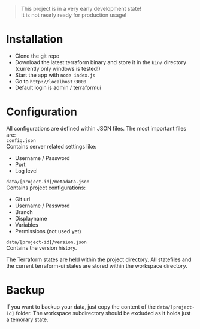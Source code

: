 > This project is in a very early development state!  
> It is not nearly ready for production usage!


# Installation
- Clone the git repo
- Download the latest terraform binary and store it in the ```bin/``` directory (currently only windows is tested!)
- Start the app with ```node index.js```
- Go to ```http://localhost:3000```
- Default login is admin / terraformui

# Configuration
All configurations are defined within JSON files.
The most important files are:  
```config.json  ```  
Contains server related settings like:
- Username / Password
- Port
- Log level

```data/[project-id]/metadata.json  ```  
Contains project configurations:
- Git url
- Username / Password
- Branch
- Displayname
- Variables
- Permissions (not used yet)

```data/[project-id]/version.json  ```  
Contains the version history.

The Terraform states are held within the project directory.
All statefiles and the current terraform-ui states are stored within the workspace directory.

# Backup
If you want to backup your data, just copy the content of the ```data/[project-id]``` folder. The workspace subdirectory should be excluded as it holds just a temorary state.
